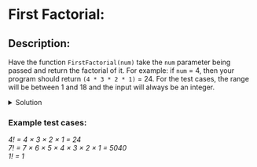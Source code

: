 # First Factorial: 

## Description:

Have the function <code>FirstFactorial(num)</code> take the <code>num</code> parameter being passed and return the factorial of it. For example: if <code>num</code> = 4, then your program should return <code>(4 * 3 * 2 * 1)</code> = 24. For the test cases, the range will be between 1 and 18 and the input will always be an integer.

<details>
<summary>Solution</summary>
<br>
<code>function FirstFactorial(num) {
  return num === 1 ? 1 : num * FirstFactorial(num - 1);
}</code>
<br><br>
<code>console.log(FirstFactorial(8));</code>
</details>

### Example test cases:


<i>4! = 4 × 3 × 2 × 1 = 24</i><br>
<i>7! = 7 × 6 × 5 × 4 × 3 × 2 × 1 = 5040</i><br>
<i>1! = 1</i>
